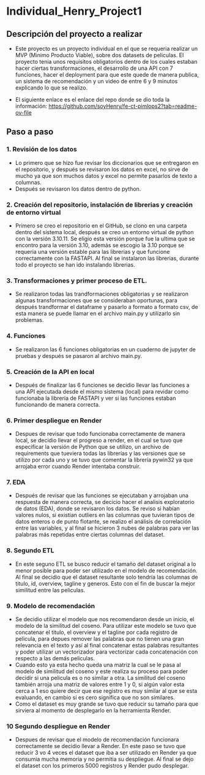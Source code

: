 # Individual_Henry_Project1

## Descripción del proyecto a realizar
* Este proyecto es un proyecto individual en el que se requeria realizar un MVP (Minimo Producto Viable), sobre dos datasets de peliculas. El proyecto tenia unos requisitos obligatorios dentro de los cuales estaban hacer ciertas transformaciones, el desarrollo de una API con 7 funciones, hacer el deployment para que este quede de manera publica, un sistema de recomendación y un video de entre 6 y 9 minutos explicando lo que se realizo.

* El siguiente enlace es el enlace del repo donde se dio toda la información: https://github.com/soyHenry/fe-ct-pimlops2?tab=readme-ov-file

## Paso a paso

### 1. Revisión de los datos
* Lo primero que se hizo fue revisar los diccionarios que se entregaron en el repositorio, y después se revisaron los datos en excel, no sirve de mucho ya que son muchos datos y excel no permite pasarlos de texto a columnas.
* Después se revisaron los datos dentro de python.

### 2. Creación del repositorio, instalación de librerias y creación de entorno virtual
* Primero se creo el repositorio en el GitHub, se clono en una carpeta dentro del sistema local, después se creo un entorno virtual de python con la versión 3.10.11. Se eligio esta versión porque fue la ultima que se encontro para la versión 3.10, además se escogio la 3.10 porque se requeria una versión estable para las librerias y que funcione correctamente con la FASTAPI. Al final se instalaron las librerias, durante todo el proyecto se han ido instalando librerias.

### 3. Transformaciones y primer proceso de ETL.
* Se realizaron todas las trandformaciones obligatorias y se realizaron algunas transformaciones que se consideraban oportunas, para después trandformar el dataframe y pasarlo a formato a formato csv, de esta manera se puede llamar en el archivo main.py y utilizarlo sin problemas.

### 4. Funciones
* Se realizaron las 6 funciones obligatorias en un cuaderno de jupyter de pruebas y después se pasaron al archivo main.py.

### 5. Creación de la API en local
* Después de finalizar las 6 funciones se decidio llevar las funciones a una API ejecutada desde el mismo sistema (local) para revidar como funcionaba la librería de FASTAPI y ver si las funciones estaban funcionando de manera correcta.

### 6. Primer despliegue en Render
* Despues de revisar que todo funcionaba correctamente de manera local, se decidio llevar el progreso a render, en el cual se tuvo que especificar la versión de Python que se utilizo, un archivo de requirements que tueviera todas las librerías y las versiones que se utilizo por cada uno y se tuvo que comentar la librería pywin32 ya que arrojaba error cuando Render intentaba construir.

### 7. EDA
* Después de revisar que las funciones se ejecutaban y arrojaban una respuesta de manera correcta, se decicio hacer el analisis exploratorio de datos (EDA), donde se revisaron los datos. Se reviso si habían valores nulos, si existian outliers en las columnas que tuvieran tipos de datos enteros o de punto flotante, se realizo el análisis de correlación entre las variables, y al final se hicieron 3 nubes de palabras para ver las palabras más repetidas entre ciertas columnas del dataset.

### 8. Segundo ETL
* En este seguno ETL se busco reducir el tamaño del dataset original a lo menor posible para poder ser utilizado en el modelo de recomendación. Al final se decidio que el dataset resultante solo tendría las columnas de titulo, id, overview, tagline y generos. Esto con el fin de buscar la mejor similitud entre las peliculas.

### 9. Modelo de recomendación
* Se decidio utilizar el modelo que nos recomendaron desde un inicio, el modelo de la similitud del coseno. Para utilizar este modelo se tuvo que concatenar el titulo, el overview y el tagline por cada registro de pelicula, para depues remover las palabras que no tienen una gran relevancia en el texto y así al final concatenar estas palabras resultantes y poder utilizar un vectorizador para vectorizar cada concatenación con respecto a las demás peliculas.
* Cuando esto ya esta hecho queda una matriz la cual se le pasa al modelo de similitud del coseno y este realiza su proceso para poder decidir si una pelicula es o no similar a otra. La similitud del coseno también arroja una matriz de valores entre 1 y 0, si algún valor esta cerca a 1 eso quiere decir que ese registro es muy similar al que se esta evaluando, en cambio si es cero significa que no son similares.
* Como el dataset es muy grande se tuvo que reducir su tamaño para que sirviera al momento de desplegarlo en la herramienta Render.

### 10 Segundo despliegue en Render
* Despues de revisar que el modelo de recomendación funcionara correctamente se decidio llevar a Render. En este paso se tuvo que reducir 3 vo 4 veces el dataset que iba a ser utilizado en Render ya que consumia mucha memoria y no permitia su despliegue. Al final se dejo el dataset con los primeros 5000 registros y Render pudo desplegar.
